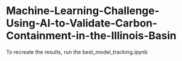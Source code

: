 # Machine-Learning-Challenge-Using-AI-to-Validate-Carbon-Containment-in-the-Illinois-Basin


To recreate the results, run the best_model_tracking.ipynb

